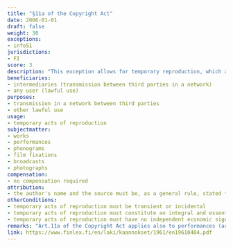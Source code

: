 ```yaml
---
title: "§11a of the Copyright Act"
date: 2006-01-01
draft: false
weight: 30
exceptions:
- info51
jurisdictions:
- FI
score: 3
description: "This exception allows for temporary reproduction, which are transient or incidental and which are an integral and essential part of a technological process for the sole purpose of enabling a transmission of a work in a network between third parties by an intermediary, or a lawful use of a work, and which have no independent economic significance." 
beneficiaries:
- intermediaries (transmission between third parties in a network)
- any user (lawful use)
purposes: 
- transmission in a network between third parties
- other lawful use
usage:
- temporary acts of reproduction
subjectmatter:
- works
- performances
- phonograms
- film fixations
- broadcasts
- photographs
compensation:
- no compensation required
attribution: 
- the author's name and the source must be, as a general rule, stated to the extent and in the manner required by proper usage
otherConditions: 
- temporary acts of reproduction must be transient or incidental
- temporary acts of reproduction must constitute an integral and essential part of a technical process
- temporary acts of reproduction must have no independent economic significance
remarks: "Art.11a of the Copyright Act applies also to performances (art.45(7) of the CA); sound recordings (art.46(3) of the CA); film fixations (art.46a(3) of the CA); broadcasts (art.48(4) of the CA) and photographs (art.49a(3) of the CA).<br /><br />Art. 11(2) requires that when a work is used publicly under an exception, the author's name and the source must be, as a general rule, stated to the extent and in the manner required by proper usage. It also requires that the work must not be altered more than necessary for the intended use."
link: https://www.finlex.fi/en/laki/kaannokset/1961/en19610404.pdf
---
```

